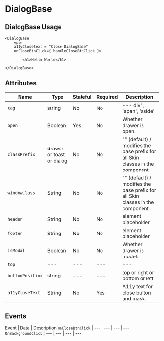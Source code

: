 # DialogBase

## DialogBase Usage

```react
<DialogBase
    open
    a11yClosetext = "Close DialogBase"
    onCloseBtnClick={ handleCloseBtnClick }>

        <h1>Hello World</h1>

</DialogBase>
```

## Attributes

Name | Type | Stateful | Required | Description
--- | --- | --- | --- | ---
`tag`  | string| No | No | ---  div' , 'span', 'aside'
`open` | Boolean | Yes | No | Whether drawer is open.
`classPrefix` | drawer or toast or dialog | No | No | "" (default) / modifies the base prefix for all Skin classes in the component
`windowClass` | String | No | No | "" (default) / modifies the base prefix for all Skin classes in the component
`header` | String | No | No | element placeholder
`footer` | String | No | No | element placeholder
`isModal` | Boolean | No | No | Whether drawer is model.
`top` | --- | --- | --- | ---
`buttonPosition` | string | --- | --- | top or right or bottom or left
`a11yCloseText`| String | No | Yes | A11y text for close button and mask.

## Events

Event | Data | Description
`onCloseBtnClick` | --- | --- | --- | ---
`OnBackgroundClick` | --- | --- | --- | ---
